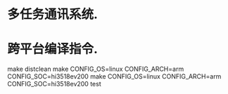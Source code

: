 # 多任务通讯系统.

# 跨平台编译指令.
make distclean
make CONFIG_OS=linux CONFIG_ARCH=arm CONFIG_SOC=hi3518ev200
make CONFIG_OS=linux CONFIG_ARCH=arm CONFIG_SOC=hi3518ev200 test

